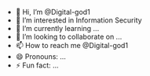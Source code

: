 - 👋 Hi, I’m @Digital-god1
- 👀 I’m interested in Information Security
- 🌱 I’m currently learning ...
- 💞️ I’m looking to collaborate on ...
- 📫 How to reach me @Digital-god1
- 😄 Pronouns: ...
- ⚡ Fun fact: ...

<!---
Digital-god1/Digital-god1 is a ✨ special ✨ repository because its `README.md` (this file) appears on your GitHub profile.
You can click the Preview link to take a look at your changes.
--->
